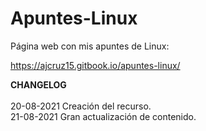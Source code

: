 # Apuntes-Linux
Página web con mis apuntes de Linux:

https://ajcruz15.gitbook.io/apuntes-linux/


**CHANGELOG**
<br>
<br>
20-08-2021 Creación del recurso.
<br>
21-08-2021 Gran actualización de contenido.
